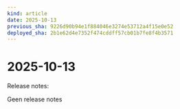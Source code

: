 ```yaml
---
kind: article
date: 2025-10-13
previous_sha: 9226d90b94e1f884046e3274e53712a4f15e0e52
deployed_sha: 2b1e62d4e7352f474cddff57cb01b7fe8f4b3571
---
```


# 2025-10-13

Release notes:

Geen release notes
